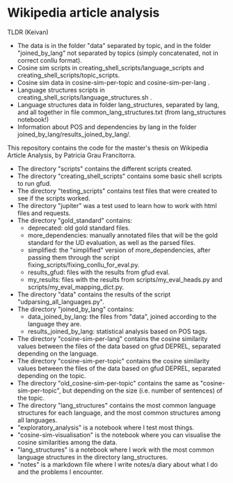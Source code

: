 # Wikipedia article analysis


TLDR (Keivan)

- The data is in the folder "data" separated by topic, and in the folder "joined_by_lang" not separated by topics (simply concatenated, not in correct conllu format).
- Cosine sim scripts in creating_shell_scripts/language_scripts and creating_shell_scripts/topic_scripts. 
- Cosine sim data in cosine-sim-per-topic and cosine-sim-per-lang .
- Language structures scripts in creating_shell_scripts/language_structures.sh .
- Language structures data in folder lang_structures, separated by lang, and all together in file common_lang_structures.txt (from lang_structures notebook!)
- Information about POS and dependencies by lang in the folder joined_by_lang/results_joined_by_lang/.



This repository contains the code for the master's thesis on Wikipedia Article Analysis, by Patricia Grau Francitorra.

- The directory "scripts" contains the different scripts created. 
- The directory "creating_shell_scripts" contains some basic shell scripts to run gfud.
- The directory "testing_scripts" contains test files that were created to see if the scripts worked. 
- The directory "jupiter" was a test used to learn how to work with html files and requests. 
- The directory "gold_standard" contains:
  - deprecated: old gold standard files.
  - more_dependencies: manually annotated files that will be the gold standard for the UD evaluation, as well as the parsed files. 
  - simplified: the "simplified" version of more_dependencies, after passing them through the script fixing_scripts/fixing_conllu_for_eval.py.
  - results_gfud: files with the results from gfud eval.
  - my_results: files with the results from scripts/my_eval_heads.py and scripts/my_eval_mapping_dict.py.
- The directory "data" contains the results of the script "udparsing_all_languages.py".
- The directory "joined_by_lang" contains:
  - data_joined_by_lang: the files from "data", joined according to the language they are.
  - results_joined_by_lang: statistical analysis based on POS tags.
- The directory "cosine-sim-per-lang" contains the cosine similarity values between the files of the data based on gfud DEPREL, separated depending on the language.
- The directory "cosine-sim-per-topic" contains the cosine similarity values between the files of the data based on gfud DEPREL, separated depending on the topic.
- The directory "old_cosine-sim-per-topic" contains the same as "cosine-sim-per-topic", but depending on the size (i.e. number of sentences) of the topic.
- The directory "lang_structures" contains the most common language structures for each language, and the most common structures among all languages.
- "exploratory_analysis" is a notebook where I test most things.
- "cosine-sim-visualisation" is the notebook where you can visualise the cosine similarities among the data.
- "lang_structures" is a notebook where I work with the most common language structures in the directory lang_structures.
- "notes" is a markdown file where I write notes/a diary about what I do and the problems I encounter.
